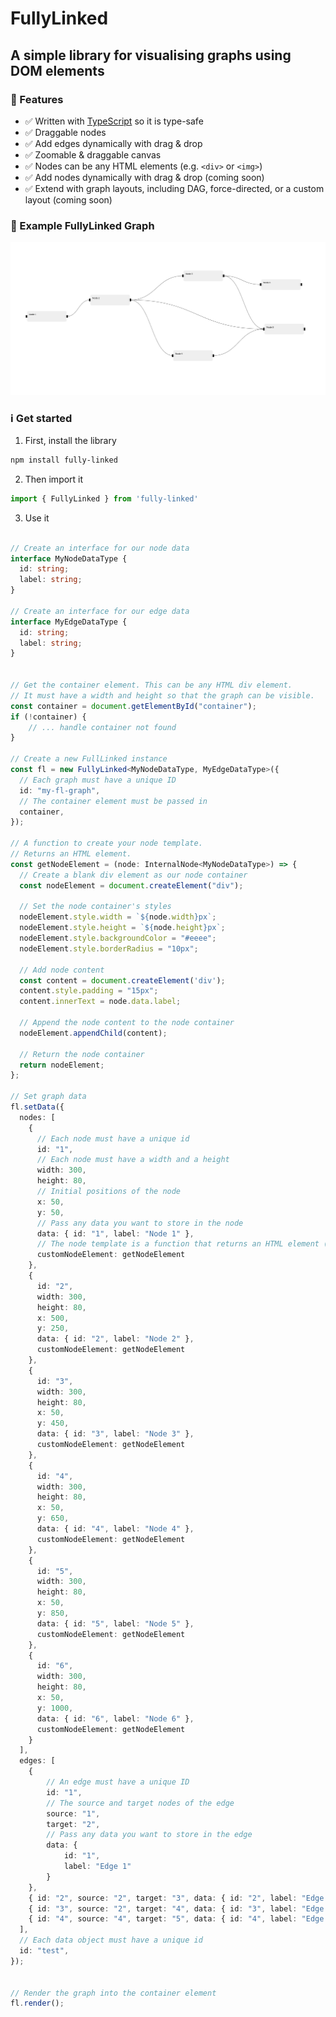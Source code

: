 # FullyLinked 
## A simple library for visualising graphs using DOM elements



### 🎉 Features

- ✅ Written with [TypeScript](https://www.typescriptlang.org/) so it is type-safe
- ✅ Draggable nodes
- ✅ Add edges dynamically with drag & drop
- ✅ Zoomable & draggable canvas
- ✅ Nodes can be any HTML elements (e.g. `<div>` or `<img>`)
- ✅ Add nodes dynamically with drag & drop (coming soon)
- ✅ Extend with graph layouts, including DAG, force-directed, or a custom layout (coming soon)

### 🔀 Example FullyLinked Graph
![Example FullyLinked Graph](src/example/example.png)

### ℹ️ Get started

1. First, install the library

```bash
npm install fully-linked
```

2. Then import it
```typescript
import { FullyLinked } from 'fully-linked'
```

3. Use it
```typescript

// Create an interface for our node data
interface MyNodeDataType {
  id: string;
  label: string;
}

// Create an interface for our edge data
interface MyEdgeDataType {
  id: string;
  label: string;
}


// Get the container element. This can be any HTML div element. 
// It must have a width and height so that the graph can be visible.
const container = document.getElementById("container");
if (!container) {
    // ... handle container not found
}

// Create a new FullLinked instance
const fl = new FullyLinked<MyNodeDataType, MyEdgeDataType>({
  // Each graph must have a unique ID
  id: "my-fl-graph",
  // The container element must be passed in
  container,
});

// A function to create your node template. 
// Returns an HTML element.
const getNodeElement = (node: InternalNode<MyNodeDataType>) => {
  // Create a blank div element as our node container
  const nodeElement = document.createElement("div");

  // Set the node container's styles
  nodeElement.style.width = `${node.width}px`;
  nodeElement.style.height = `${node.height}px`;
  nodeElement.style.backgroundColor = "#eeee";
  nodeElement.style.borderRadius = "10px";

  // Add node content
  const content = document.createElement('div');
  content.style.padding = "15px";
  content.innerText = node.data.label;

  // Append the node content to the node container
  nodeElement.appendChild(content);

  // Return the node container
  return nodeElement;
};

// Set graph data
fl.setData({
  nodes: [
    {
      // Each node must have a unique id
      id: "1",
      // Each node must have a width and a height  
      width: 300,
      height: 80,
      // Initial positions of the node
      x: 50,
      y: 50,
      // Pass any data you want to store in the node
      data: { id: "1", label: "Node 1" },
      // The node template is a function that returns an HTML element (created above)
      customNodeElement: getNodeElement
    },
    {
      id: "2",
      width: 300,
      height: 80,
      x: 500,
      y: 250,
      data: { id: "2", label: "Node 2" },
      customNodeElement: getNodeElement
    },
    {
      id: "3",
      width: 300,
      height: 80,
      x: 50,
      y: 450,
      data: { id: "3", label: "Node 3" },
      customNodeElement: getNodeElement
    },
    {
      id: "4",
      width: 300,
      height: 80,
      x: 50,
      y: 650,
      data: { id: "4", label: "Node 4" },
      customNodeElement: getNodeElement
    },
    {
      id: "5",
      width: 300,
      height: 80,
      x: 50,
      y: 850,
      data: { id: "5", label: "Node 5" },
      customNodeElement: getNodeElement
    },
    {
      id: "6",
      width: 300,
      height: 80,
      x: 50,
      y: 1000,
      data: { id: "6", label: "Node 6" },
      customNodeElement: getNodeElement
    }
  ],
  edges: [
    { 
        // An edge must have a unique ID
        id: "1", 
        // The source and target nodes of the edge
        source: "1",
        target: "2",
        // Pass any data you want to store in the edge
        data: { 
            id: "1", 
            label: "Edge 1" 
        } 
    },
    { id: "2", source: "2", target: "3", data: { id: "2", label: "Edge 2" } },
    { id: "3", source: "2", target: "4", data: { id: "3", label: "Edge 3" } },
    { id: "4", source: "4", target: "5", data: { id: "4", label: "Edge 4" } },
  ],
  // Each data object must have a unique id
  id: "test",
});


// Render the graph into the container element
fl.render();

```